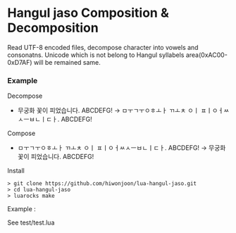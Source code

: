 Hangul jaso Composition & Decomposition
=======================================

Read UTF-8 encoded files, decompose character into vowels and consonatns.
Unicode which is not belong to Hangul syllabels area(0xAC00-0xD7AF) will be remained same.

### Example ###

Decompose 
* 무궁화 꽃이 피었습니다. ABCDEFG! -> ㅁㅜㄱㅜㅇㅎㅗㅏ ㄲㅗㅊ ㅇㅣ ㅍㅣㅇㅓㅆㅅㅡㅂㄴㅣㄷㅏ. ABCDEFG!

Compose
* ㅁㅜㄱㅜㅇㅎㅗㅏ ㄲㅗㅊ ㅇㅣ ㅍㅣㅇㅓㅆㅅㅡㅂㄴㅣㄷㅏ. ABCDEFG! -> 무궁화 꽃이 피었습니다. ABCDEFG!

Install

```
> git clone https://github.com/hiwonjoon/lua-hangul-jaso.git
> cd lua-hangul-jaso
> luarocks make
```

Example :

See test/test.lua

